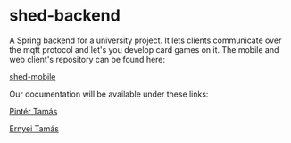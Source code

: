 # shed-backend
A Spring backend for a university project. It lets clients communicate over the mqtt protocol and let's you develop card games on it.
The mobile and web client's repository can be found here:

[shed-mobile](https://github.com/pintertamas/shed-mobile)

Our documentation will be available under these links:

[Pintér Tamás](https://github.com/pintertamas/shed-backend/blob/master/docs/ptomi.md)

[Ernyei Tamás](https://github.com/pintertamas/shed-backend/blob/master/docs/etomi.md)
